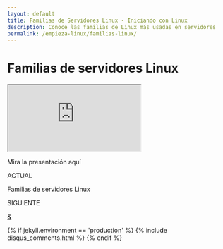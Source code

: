 ```yaml
---
layout: default
title: Familias de Servidores Linux - Iniciando con Linux
description: Conoce las familias de Linux más usadas en servidores
permalink: /empieza-linux/familias-linux/
---
```

# Familias de servidores Linux

<div class="embed-responsive embed-responsive-16by9">
  <iframe class="embed-responsive-item" src="https://www.youtube.com/embed/DDcApirqvSQ"></iframe>
</div>

Mira la presentación aquí

<script async class="speakerdeck-embed" data-id="6aca8f9399b44e409c2b1163ca86c95d" data-ratio="1.77777777777778" src="//speakerdeck.com/assets/embed.js"></script>

<!-- Paginator-->
<div class="next-previous clearfix">
  <div class="floater-wrap">
    <div class="toc">
      <a href="/empieza-linux/" class="toc-icon">
        <i class="fa fa-bars" aria-hidden="true"></i>
      </a>
    </div>
    <div class="clearfix prev-next">
      <div class="half half-left tleft">
        <div class="half-wrap">
          <p class="half-label">ACTUAL</p>
          <p class="current-lesson">Familias de servidores Linux</p>
        </div>
      </div>
      <div class="half half-right tright">
        <div class="half-wrap">
          <p class="half-label">SIGUIENTE</p>
          <p>
            <a href="" class="half-link">
              &
            </a>
          </p>
        </div>
      </div>
    </div>
  </div>
</div>

{% if jekyll.environment == 'production' %}
  {% include disqus_comments.html %}
{% endif %}
